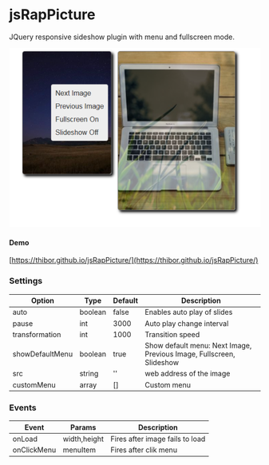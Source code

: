 # jsRapPicture
JQuery responsive sideshow plugin with menu and fullscreen mode.

<img src="screenshot.png">

#### Demo

[https://thibor.github.io/jsRapPicture/](https://thibor.github.io/jsRapPicture/) 

### Settings

Option | Type | Default | Description
------ | ---- | ------- | -----------
auto | boolean | false | Enables auto play of slides
pause | int | 3000 | Auto play change interval
transformation | int | 1000 | Transition speed
showDefaultMenu | boolean | true | Show default menu: Next Image, Previous Image, Fullscreen, Slideshow
src | string | '' | web address of the image
customMenu | array | [] | Custom menu

### Events

Event | Params | Description
------ | ---- | -------
onLoad | width,height  | Fires after image fails to load
onClickMenu | menuItem | Fires after clik menu
